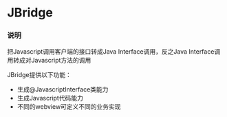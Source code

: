 # JBridge
### 说明
把Javascript调用客户端的接口转成Java Interface调用，反之Java Interface调用转成对Javascript方法的调用

JBridge提供以下功能：

- 生成@JavascriptInterface类能力
- 生成Javascript代码能力
- 不同的webview可定义不同的业务实现